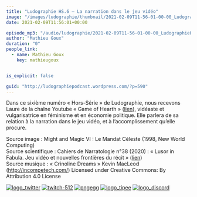 ```yaml
---
title: "Ludographie HS.6 – La narration dans le jeu vidéo"
image: "/images/ludographie/thumbnail/2021-02-09T11-56-01-00-00_LudographieHS6Lanarrationdanslejeuvido.jpg"
date: 2021-02-09T11:56:01+00:00

episode_mp3: "/audio/ludographie/2021-02-09T11-56-01-00-00_LudographieHS6Lanarrationdanslejeuvido.mp3"
author: "Mathieu Goux"
duration: "0"
people_link: 
  - name: Mathieu Goux
    key: mathieugoux


is_explicit: false

guid: "http://ludographiepodcast.wordpress.com/?p=590"
---
```


<PodcastHeader/>

<!-- ECRIRE LA DESCRIPTION DE L'EPISODE SOUS CETTE LIGNE -->
<p>Dans ce sixième numéro «&nbsp;Hors-Série&nbsp;» de Ludographie, nous recevons Laure de la chaîne&nbsp;Youtube «&nbsp;Game of Hearth&nbsp;» (<a href="https://www.youtube.com/channel/UC3A_TG1leX0eQEJD1Ew6Ftw" rel="nofollow">lien</a>), vidéaste et vulgarisatrice en féminisme et en économie politique. Elle parlera de sa relation à la narration dans le jeu vidéo, et à l’accomplissement qu’elle procure.</p>
<p></p>
<p><a href="" rel="nofollow"></a></p>
 
<p>Source image : Might and Magic VI : Le Mandat Céleste (1998, New World Computing)<br>
Source scientifique :&nbsp;Cahiers de Narratologie n°38 (2020) : «&nbsp;Lusor in Fabula. Jeu vidéo et nouvelles frontières du récit&nbsp;» (<a href="https://journals.openedition.org/narratologie/10767" rel="nofollow">lien</a>)<br>
Source musique : «&nbsp;Crinoline Dreams&nbsp;» Kevin MacLeod (<a title="http://incompetech.com/" href="http://incompetech.com/" rel="nofollow">http://incompetech.com/</a>) Licensed under Creative Commons: By Attribution 4.0 License</p>


<!--tr--><p>
<!--td--><span><a href="https://twitter.com/Gouximan" rel="nofollow"><img src="/resources/ludographie/2021-02-09T11-56-01-00-00_LudographieHS6Lanarrationdanslejeuvido/logo_twitter-1.png" alt="logo_twitter"></a><!--/td--></span>
<!--td--><span><a href="https://www.twitch.tv/mathieugoux" rel="nofollow"><img src="/resources/ludographie/2021-02-09T11-56-01-00-00_LudographieHS6Lanarrationdanslejeuvido/twitch-512-1.png" alt="twitch-512"></a><!--/td--></span>
<!--td--><span><a href="https://www.youtube.com/user/MattTheFatalifieur/videos" rel="nofollow"><img src="/resources/ludographie/2021-02-09T11-56-01-00-00_LudographieHS6Lanarrationdanslejeuvido/pngegg.png" alt="pngegg"></a><!--/td--></span>
<!--td--><span><a href="http://fr.tipeee.com/calvinball" rel="nofollow"><img src="/resources/ludographie/2021-02-09T11-56-01-00-00_LudographieHS6Lanarrationdanslejeuvido/logo_tipee-1.png" alt="logo_tipee"></a><!--/td--></span>
<!--td--><span><a href="https://discord.com/invite/4RnA9v7" rel="nofollow"><img src="/resources/ludographie/2021-02-09T11-56-01-00-00_LudographieHS6Lanarrationdanslejeuvido/logo_discord-1.png" alt="logo_discord"></a><!--/td--></span>
<!--/tr--></p>




